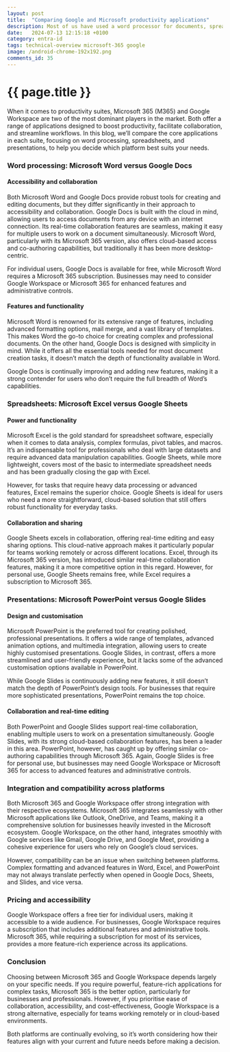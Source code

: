 ```yaml
---
layout: post
title:  "Comparing Google and Microsoft productivity applications"
description: Most of us have used a word processor for documents, spreadsheets, and perhaps even created presentations.  How doo Google and Microsoft stack up?
date:   2024-07-13 12:15:18 +0100
category: entra-id
tags: technical-overview microsoft-365 google
image: /android-chrome-192x192.png
comments_id: 35
---
```

<h1>{{ page.title }}</h1>


When it comes to productivity suites, Microsoft 365 (M365) and Google Workspace are two of the most dominant players in the market. Both offer a range of applications designed to boost productivity, facilitate collaboration, and streamline workflows. In this blog, we’ll compare the core applications in each suite, focusing on word processing, spreadsheets, and presentations, to help you decide which platform best suits your needs.

### Word processing: Microsoft Word versus Google Docs

#### Accessibility and collaboration

Both Microsoft Word and Google Docs provide robust tools for creating and editing documents, but they differ significantly in their approach to accessibility and collaboration. Google Docs is built with the cloud in mind, allowing users to access documents from any device with an internet connection. Its real-time collaboration features are seamless, making it easy for multiple users to work on a document simultaneously. Microsoft Word, particularly with its Microsoft 365 version, also offers cloud-based access and co-authoring capabilities, but traditionally it has been more desktop-centric.

For individual users, Google Docs is available for free, while Microsoft Word requires a Microsoft 365 subscription. Businesses may need to consider Google Workspace or Microsoft 365 for enhanced features and administrative controls.

#### Features and functionality

Microsoft Word is renowned for its extensive range of features, including advanced formatting options, mail merge, and a vast library of templates. This makes Word the go-to choice for creating complex and professional documents. On the other hand, Google Docs is designed with simplicity in mind. While it offers all the essential tools needed for most document creation tasks, it doesn’t match the depth of functionality available in Word.

Google Docs is continually improving and adding new features, making it a strong contender for users who don’t require the full breadth of Word’s capabilities.

### Spreadsheets: Microsoft Excel versus Google Sheets

#### Power and functionality

Microsoft Excel is the gold standard for spreadsheet software, especially when it comes to data analysis, complex formulas, pivot tables, and macros. It’s an indispensable tool for professionals who deal with large datasets and require advanced data manipulation capabilities. Google Sheets, while more lightweight, covers most of the basic to intermediate spreadsheet needs and has been gradually closing the gap with Excel.

However, for tasks that require heavy data processing or advanced features, Excel remains the superior choice. Google Sheets is ideal for users who need a more straightforward, cloud-based solution that still offers robust functionality for everyday tasks.

#### Collaboration and sharing

Google Sheets excels in collaboration, offering real-time editing and easy sharing options. This cloud-native approach makes it particularly popular for teams working remotely or across different locations. Excel, through its Microsoft 365 version, has introduced similar real-time collaboration features, making it a more competitive option in this regard. However, for personal use, Google Sheets remains free, while Excel requires a subscription to Microsoft 365.

### Presentations: Microsoft PowerPoint versus Google Slides

#### Design and customisation

Microsoft PowerPoint is the preferred tool for creating polished, professional presentations. It offers a wide range of templates, advanced animation options, and multimedia integration, allowing users to create highly customised presentations. Google Slides, in contrast, offers a more streamlined and user-friendly experience, but it lacks some of the advanced customisation options available in PowerPoint.

While Google Slides is continuously adding new features, it still doesn’t match the depth of PowerPoint’s design tools. For businesses that require more sophisticated presentations, PowerPoint remains the top choice.

#### Collaboration and real-time editing

Both PowerPoint and Google Slides support real-time collaboration, enabling multiple users to work on a presentation simultaneously. Google Slides, with its strong cloud-based collaboration features, has been a leader in this area. PowerPoint, however, has caught up by offering similar co-authoring capabilities through Microsoft 365. Again, Google Slides is free for personal use, but businesses may need Google Workspace or Microsoft 365 for access to advanced features and administrative controls.

### Integration and compatibility across platforms

Both Microsoft 365 and Google Workspace offer strong integration with their respective ecosystems. Microsoft 365 integrates seamlessly with other Microsoft applications like Outlook, OneDrive, and Teams, making it a comprehensive solution for businesses heavily invested in the Microsoft ecosystem. Google Workspace, on the other hand, integrates smoothly with Google services like Gmail, Google Drive, and Google Meet, providing a cohesive experience for users who rely on Google’s cloud services.

However, compatibility can be an issue when switching between platforms. Complex formatting and advanced features in Word, Excel, and PowerPoint may not always translate perfectly when opened in Google Docs, Sheets, and Slides, and vice versa.

### Pricing and accessibility

Google Workspace offers a free tier for individual users, making it accessible to a wide audience. For businesses, Google Workspace requires a subscription that includes additional features and administrative tools. Microsoft 365, while requiring a subscription for most of its services, provides a more feature-rich experience across its applications.

### Conclusion

Choosing between Microsoft 365 and Google Workspace depends largely on your specific needs. If you require powerful, feature-rich applications for complex tasks, Microsoft 365 is the better option, particularly for businesses and professionals. However, if you prioritise ease of collaboration, accessibility, and cost-effectiveness, Google Workspace is a strong alternative, especially for teams working remotely or in cloud-based environments.

Both platforms are continually evolving, so it’s worth considering how their features align with your current and future needs before making a decision.
